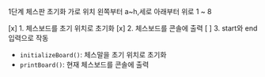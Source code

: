 1단계 체스판 초기화
가로 위치 왼쪽부터 a~h,세로 아래부터 위로 1 ~ 8

[x] 1. 체스보드를 초기 위치로 초기화
[x] 2. 체스보드를 콘솔에 출력
[ ] 3. start와 end입력으로 작동

* `initializeBoard()`: 체스말을 초기 위치로 초기화
* `printBoard()`: 현재 체스보드를 콘솔에 출력
